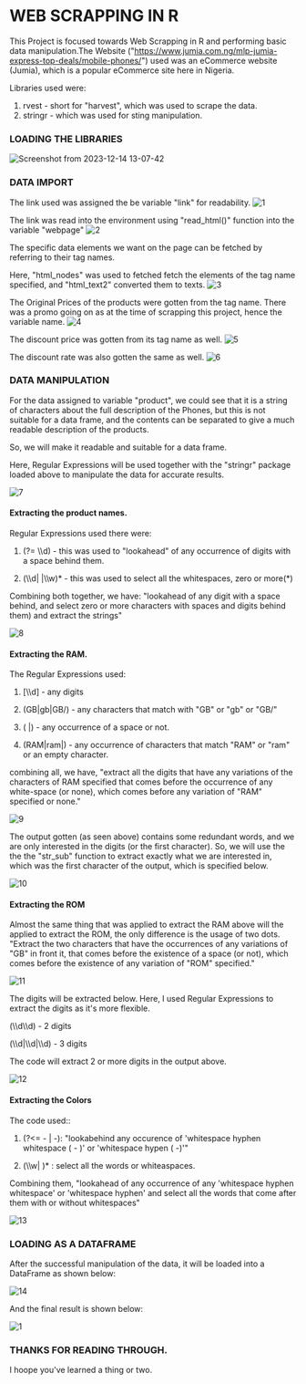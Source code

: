 # WEB SCRAPPING IN R

This Project is focused towards Web Scrapping in R and performing basic data manipulation.The Website ("https://www.jumia.com.ng/mlp-jumia-express-top-deals/mobile-phones/") used was an eCommerce website (Jumia), which is a popular eCommerce site here in Nigeria. 

Libraries used were:

1) rvest - short for "harvest", which was used to scrape the data.
2) stringr - which was used for sting manipulation.


### LOADING THE LIBRARIES
![Screenshot from 2023-12-14 13-07-42](https://github.com/David-Olateju/eCommerce-site-Scrapping-in-R/assets/129637983/74cc5ce0-2a62-46d2-9364-e9f00a55c16e)



### DATA IMPORT

The link used was assigned the be variable "link" for readability.
![1](https://github.com/David-Olateju/eCommerce-site-Scrapping-in-R/assets/129637983/ec98d741-40f8-4992-8f1b-00cf54fda65a)

The link was read into the environment using "read_html()" function into the variable "webpage" 
![2](https://github.com/David-Olateju/eCommerce-site-Scrapping-in-R/assets/129637983/6df902ee-77e5-42c8-9186-165d1cf680f4)


The specific data elements we want on the page can be fetched by referring to their tag names.

Here, "html_nodes" was used to fetched fetch the elements of the tag name specified, and "html_text2" converted them to texts.
![3](https://github.com/David-Olateju/eCommerce-site-Scrapping-in-R/assets/129637983/7083c221-172f-4d0a-bd91-a9fdc43b440b)


The Original Prices of the products were gotten from the tag name. There was a promo going on as at the time of scrapping this project, hence the variable name.
![4](https://github.com/David-Olateju/eCommerce-site-Scrapping-in-R/assets/129637983/23148812-24cc-49fb-944d-b29877d43c3e)


The discount price was gotten from its tag name as well.
![5](https://github.com/David-Olateju/eCommerce-site-Scrapping-in-R/assets/129637983/0df49cd4-044e-46b9-a4ec-c5087450a76d)


The discount rate was also gotten the same as well.
![6](https://github.com/David-Olateju/eCommerce-site-Scrapping-in-R/assets/129637983/1c2a8eba-2305-4fd2-ab51-1996b1690c34)



### DATA MANIPULATION
For the data assigned to variable "product", we could see that it is a string of characters about the full description of the Phones, but this is not suitable for a data frame, and the contents can be separated to give a much readable description of the products.

So, we will make it readable and suitable for a data frame.

Here, Regular Expressions will be used together with the "stringr" package loaded above to manipulate the data for accurate results.

![7](https://github.com/David-Olateju/eCommerce-site-Scrapping-in-R/assets/129637983/a3c6600c-87bd-4305-ae85-70bea5a31b0c)



#### Extracting the product names.

Regular Expressions used there were:

1) (?= \\\d) - this was used to "lookahead" of any occurrence of digits with a space behind them.

2) (\\\d| |\\\w)* - this was used to select all the whitespaces, zero or more(*)

Combining both together, we have: "lookahead of any digit with a space behind, and select zero or more characters with spaces and digits behind them) and extract the strings"

![8](https://github.com/David-Olateju/eCommerce-site-Scrapping-in-R/assets/129637983/e80e0033-3e12-4f4b-b826-72bd9fb6245f)



#### Extracting the RAM.

The Regular Expressions used:

1) [\\\d] - any digits

2) (GB|gb|GB/) - any characters that match with "GB" or "gb" or "GB/"

3) ( |) - any occurrence of a space or not.

4) (RAM|ram|) - any occurrence of characters that match "RAM" or "ram" or an empty character.

combining all, we have, "extract all the digits that have any variations of the characters of RAM specified that comes before the occurrence of any white-space (or none), which comes before any variation of "RAM" specified or none."

![9](https://github.com/David-Olateju/eCommerce-site-Scrapping-in-R/assets/129637983/da5bf7c2-040d-464c-8841-c80c962615de)


The output gotten (as seen above) contains some redundant words, and we are only interested in the digits (or the first character).
So, we will use the the the "str_sub" function to extract exactly what we are interested in, which was the first character of the output, which is specified below.

![10](https://github.com/David-Olateju/eCommerce-site-Scrapping-in-R/assets/129637983/f1531957-a72b-47c1-93c6-07aaf948a159)


#### Extracting the ROM

Almost the same thing that was applied to extract the RAM above will the applied to extract the ROM, the only difference is the usage of two dots.
"Extract the two characters that have the occurrences of any variations of "GB" in front it, that comes before the existence of a space (or not), which comes before the existence of any variation of "ROM" specified."

![11](https://github.com/David-Olateju/eCommerce-site-Scrapping-in-R/assets/129637983/4abe18db-4296-4ce6-9d30-1b547fc89144)


The digits will be extracted below. Here, I used Regular Expressions to extract the digits as it's more flexible.

(\\\d\\\d) - 2 digits

(\\\d|\\\d|\\\d) - 3 digits

The code will extract 2 or more digits in the output above.

![12](https://github.com/David-Olateju/eCommerce-site-Scrapping-in-R/assets/129637983/41a568a3-b89f-4e12-9235-7526ddc80e48)


#### Extracting the Colors

The code used::
1) (?<= - | -): "lookabehind any occurence of 'whitespace hyphen whitespace ( - )' or 'whitespace hypen ( -)'"

2) (\\\w| )* : select all the words or whiteaspaces.

Combining them, "lookahead of any occurrence of any 'whitespace hyphen whitespace' or 'whitespace hyphen' and select all the words that come after them with or without whitespaces"

![13](https://github.com/David-Olateju/eCommerce-site-Scrapping-in-R/assets/129637983/6cf10f5a-93db-4989-acff-aa72ab28d534)


### LOADING AS A DATAFRAME
After the successful manipulation of the data, it will be loaded into a DataFrame as shown below:

![14](https://github.com/David-Olateju/eCommerce-site-Scrapping-in-R/assets/129637983/7d59387c-604f-4607-9e38-2fb1164f50e3)


And the final result is shown below:

![1](https://github.com/David-Olateju/eCommerce-site-Scrapping-in-R/assets/129637983/7575f2a6-929a-4178-8bfa-85bfbf45109c)


### THANKS FOR READING THROUGH.
I hoope you've learned a thing or two. 




